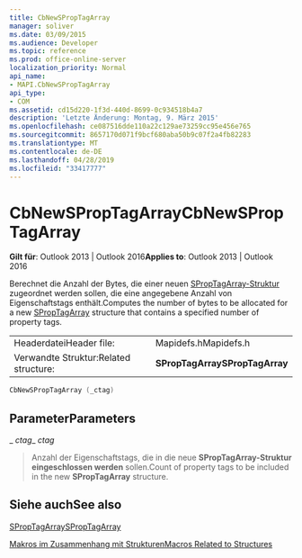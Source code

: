 ```yaml
---
title: CbNewSPropTagArray
manager: soliver
ms.date: 03/09/2015
ms.audience: Developer
ms.topic: reference
ms.prod: office-online-server
localization_priority: Normal
api_name:
- MAPI.CbNewSPropTagArray
api_type:
- COM
ms.assetid: cd15d220-1f3d-440d-8699-0c934518b4a7
description: 'Letzte Änderung: Montag, 9. März 2015'
ms.openlocfilehash: ce087516dde110a22c129ae73259cc95e456e765
ms.sourcegitcommit: 8657170d071f9bcf680aba50b9c07f2a4fb82283
ms.translationtype: MT
ms.contentlocale: de-DE
ms.lasthandoff: 04/28/2019
ms.locfileid: "33417777"
---
```

# <a name="cbnewsproptagarray"></a><span data-ttu-id="949ed-103">CbNewSPropTagArray</span><span class="sxs-lookup"><span data-stu-id="949ed-103">CbNewSPropTagArray</span></span>

  
  
<span data-ttu-id="949ed-104">**Gilt für**: Outlook 2013 | Outlook 2016</span><span class="sxs-lookup"><span data-stu-id="949ed-104">**Applies to**: Outlook 2013 | Outlook 2016</span></span> 
  
<span data-ttu-id="949ed-105">Berechnet die Anzahl der Bytes, die einer neuen [SPropTagArray-Struktur](sproptagarray.md) zugeordnet werden sollen, die eine angegebene Anzahl von Eigenschaftstags enthält.</span><span class="sxs-lookup"><span data-stu-id="949ed-105">Computes the number of bytes to be allocated for a new [SPropTagArray](sproptagarray.md) structure that contains a specified number of property tags.</span></span> 
  
|||
|:-----|:-----|
|<span data-ttu-id="949ed-106">Headerdatei</span><span class="sxs-lookup"><span data-stu-id="949ed-106">Header file:</span></span>  <br/> |<span data-ttu-id="949ed-107">Mapidefs.h</span><span class="sxs-lookup"><span data-stu-id="949ed-107">Mapidefs.h</span></span>  <br/> |
|<span data-ttu-id="949ed-108">Verwandte Struktur:</span><span class="sxs-lookup"><span data-stu-id="949ed-108">Related structure:</span></span>  <br/> |<span data-ttu-id="949ed-109">**SPropTagArray**</span><span class="sxs-lookup"><span data-stu-id="949ed-109">**SPropTagArray**</span></span> <br/> |
   
```cpp
CbNewSPropTagArray (_ctag)
```

## <a name="parameters"></a><span data-ttu-id="949ed-110">Parameter</span><span class="sxs-lookup"><span data-stu-id="949ed-110">Parameters</span></span>

 <span data-ttu-id="949ed-111">_ _ctag_</span><span class="sxs-lookup"><span data-stu-id="949ed-111">_ _ctag_</span></span>
  
> <span data-ttu-id="949ed-112">Anzahl der Eigenschaftstags, die in die neue **SPropTagArray-Struktur eingeschlossen werden** sollen.</span><span class="sxs-lookup"><span data-stu-id="949ed-112">Count of property tags to be included in the new **SPropTagArray** structure.</span></span> 
    
## <a name="see-also"></a><span data-ttu-id="949ed-113">Siehe auch</span><span class="sxs-lookup"><span data-stu-id="949ed-113">See also</span></span>



[<span data-ttu-id="949ed-114">SPropTagArray</span><span class="sxs-lookup"><span data-stu-id="949ed-114">SPropTagArray</span></span>](sproptagarray.md)


[<span data-ttu-id="949ed-115">Makros im Zusammenhang mit Strukturen</span><span class="sxs-lookup"><span data-stu-id="949ed-115">Macros Related to Structures</span></span>](macros-related-to-structures.md)

